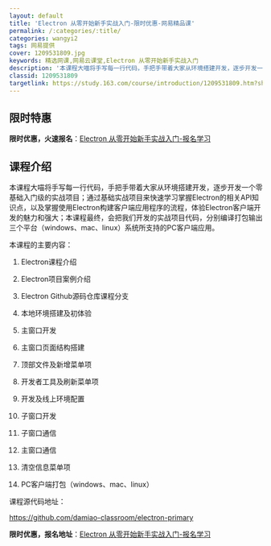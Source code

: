 ```yaml
---
layout: default
title: 'Electron 从零开始新手实战入门-限时优惠-网易精品课'
permalink: /:categories/:title/
categories: wangyi2
tags: 网易提供
cover: 1209531809.jpg
keywords: 精选网课,网易云课堂,Electron 从零开始新手实战入门
description: '本课程大喵将手写每一行代码，手把手带着大家从环境搭建开发，逐步开发一个零基础入门级的实战项目；通过基础实战项目来快速学习'
classid: 1209531809
targetlink: https://study.163.com/course/introduction/1209531809.htm?share=1&shareId=1025206652&utm_campaign=share&utm_medium=iphoneShare&utm_source=&utm_u=1025206652
---
```


## 限时特惠

**限时优惠，火速报名**：[Electron 从零开始新手实战入门-报名学习](https://study.163.com/course/introduction/1209531809.htm?share=1&shareId=1025206652&utm_campaign=share&utm_medium=iphoneShare&utm_source=&utm_u=1025206652)

## 课程介绍

本课程大喵将手写每一行代码，手把手带着大家从环境搭建开发，逐步开发一个零基础入门级的实战项目；通过基础实战项目来快速学习掌握Electron的相关API知识点，以及掌握使用Electron构建客户端应用程序的流程，体验Electron客户端开发的魅力和强大；本课程最终，会把我们开发的实战项目代码，分别编译打包输出三个平台（windows、mac、linux）系统所支持的PC客户端应用。

本课程的主要内容：

01. Electron课程介绍

02. Electron项目案例介绍

03. Electron Github源码仓库课程分支

04. 本地环境搭建及初体验

05. 主窗口开发

06. 主窗口页面结构搭建

07. 顶部文件及新增菜单项

08. 开发者工具及刷新菜单项

09. 开发及线上环境配置

10. 子窗口开发

11. 子窗口通信

12. 主窗口通信

13. 清空信息菜单项

14. PC客户端打包（windows、mac、linux）



课程源代码地址：

https://github.com/damiao-classroom/electron-primary

**限时优惠，报名地址**：[Electron 从零开始新手实战入门-报名学习](https://study.163.com/course/introduction/1209531809.htm?share=1&shareId=1025206652&utm_campaign=share&utm_medium=iphoneShare&utm_source=&utm_u=1025206652)


